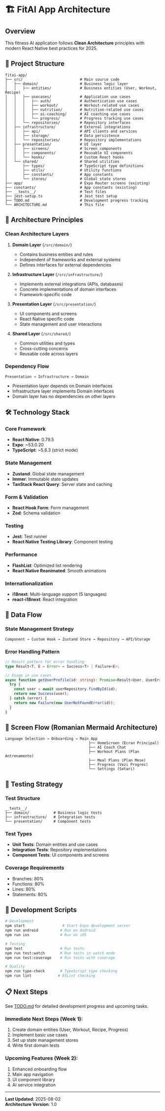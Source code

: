 # 🏗️ FitAI App Architecture

## Overview
This fitness AI application follows **Clean Architecture** principles with modern React Native best practices for 2025.

## 📁 Project Structure

```
fitai-app/
├── src/                          # Main source code
│   ├── domain/                   # Business logic layer
│   │   ├── entities/             # Business entities (User, Workout, Recipe)
│   │   ├── usecases/             # Application use cases
│   │   │   ├── auth/             # Authentication use cases
│   │   │   ├── workout/          # Workout-related use cases
│   │   │   ├── nutrition/        # Nutrition-related use cases
│   │   │   ├── ai-coaching/      # AI coaching use cases
│   │   │   └── progress/         # Progress tracking use cases
│   │   └── repositories/         # Repository interfaces
│   ├── infrastructure/           # External integrations
│   │   ├── api/                  # API clients and services
│   │   ├── storage/              # Data persistence
│   │   └── repositories/         # Repository implementations
│   ├── presentation/             # UI layer
│   │   ├── screens/              # Screen components
│   │   ├── components/           # Reusable UI components
│   │   └── hooks/                # Custom React hooks
│   └── shared/                   # Shared utilities
│       ├── types/                # TypeScript type definitions
│       ├── utils/                # Utility functions
│       ├── constants/            # App constants
│       └── stores/               # Global state stores
├── app/                          # Expo Router screens (existing)
├── constants/                    # App constants (existing)
├── __tests__/                    # Test files
├── jest-setup.ts                 # Jest test setup
├── TODO.md                       # Development progress tracking
└── ARCHITECTURE.md               # This file
```

## 🎯 Architecture Principles

### Clean Architecture Layers

1. **Domain Layer** (`/src/domain/`)
   - Contains business entities and rules
   - Independent of frameworks and external systems
   - Defines interfaces for external dependencies

2. **Infrastructure Layer** (`/src/infrastructure/`)
   - Implements external integrations (APIs, databases)
   - Concrete implementations of domain interfaces
   - Framework-specific code

3. **Presentation Layer** (`/src/presentation/`)
   - UI components and screens
   - React Native specific code
   - State management and user interactions

4. **Shared Layer** (`/src/shared/`)
   - Common utilities and types
   - Cross-cutting concerns
   - Reusable code across layers

### Dependency Flow
```
Presentation → Infrastructure → Domain
```
- Presentation layer depends on Domain interfaces
- Infrastructure layer implements Domain interfaces
- Domain layer has no dependencies on other layers

## 🛠️ Technology Stack

### Core Framework
- **React Native**: 0.79.5
- **Expo**: ~53.0.20
- **TypeScript**: ~5.8.3 (strict mode)

### State Management
- **Zustand**: Global state management
- **Immer**: Immutable state updates
- **TanStack React Query**: Server state and caching

### Form & Validation
- **React Hook Form**: Form management
- **Zod**: Schema validation

### Testing
- **Jest**: Test runner
- **React Native Testing Library**: Component testing

### Performance
- **FlashList**: Optimized list rendering
- **React Native Reanimated**: Smooth animations

### Internationalization
- **i18next**: Multi-language support (5 languages)
- **react-i18next**: React integration

## 🔄 Data Flow

### State Management Strategy
```
Component → Custom Hook → Zustand Store → Repository → API/Storage
```

### Error Handling Pattern
```typescript
// Result pattern for error handling
type Result<T, E = Error> = Success<T> | Failure<E>;

// Usage in use cases
async function getUserProfile(id: string): Promise<Result<User, UserError>> {
  try {
    const user = await userRepository.findById(id);
    return new Success(user);
  } catch (error) {
    return new Failure(new UserNotFoundError(id));
  }
}
```

## 📱 Screen Flow (Romanian Mermaid Architecture)

```
Language Selection → Onboarding → Main App
                                      ├── HomeScreen (Ecran Principal)
                                      ├── AI Coach Chat
                                      ├── Workout Plans (Plan Antrenamente)
                                      ├── Meal Plans (Plan Mese)
                                      ├── Progress (Vezi Progres)
                                      └── Settings (Setari)
```

## 🧪 Testing Strategy

### Test Structure
```
__tests__/
├── domain/           # Business logic tests
├── infrastructure/   # Integration tests
└── presentation/     # Component tests
```

### Test Types
- **Unit Tests**: Domain entities and use cases
- **Integration Tests**: Repository implementations
- **Component Tests**: UI components and screens

### Coverage Requirements
- Branches: 80%
- Functions: 80%
- Lines: 80%
- Statements: 80%

## 🚀 Development Scripts

```bash
# Development
npm start                 # Start Expo development server
npm run android          # Run on Android
npm run ios              # Run on iOS

# Testing
npm test                 # Run tests
npm run test:watch       # Run tests in watch mode
npm run test:coverage    # Run tests with coverage

# Quality
npm run type-check       # TypeScript type checking
npm run lint            # ESLint checking
```

## 📋 Next Steps

See [TODO.md](./TODO.md) for detailed development progress and upcoming tasks.

### Immediate Next Steps (Week 1):
1. Create domain entities (User, Workout, Recipe, Progress)
2. Implement basic use cases
3. Set up state management stores
4. Write first domain tests

### Upcoming Features (Week 2):
1. Enhanced onboarding flow
2. Main app navigation
3. UI component library
4. AI service integration

---

**Last Updated**: 2025-08-02  
**Architecture Version**: 1.0